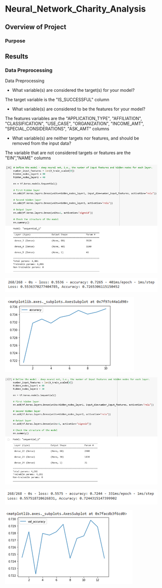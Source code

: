 # Neural_Network_Charity_Analysis

## Overview of Project

### Purpose


## Results

### Data Preprocessing


Data Preprocessing
- What variable(s) are considered the target(s) for your model?

The target variable is the "IS_SUCCESSFUL" column

- What variable(s) are considered to be the features for your model?

The features variables are the "APPLICATION_TYPE", "AFFILIATION", "CLASSIFICATION", "USE_CASE", "ORGANIZATION", "INCOME_AMT", "SPECIAL_CONSIDERATIONS", "ASK_AMT" columns

- What variable(s) are neither targets nor features, and should be removed from the input data?

The variable that are not considered targets or features are the "EIN","NAME" columns


![](https://github.com/kbehyar/Neural_Network_Charity_Analysis/blob/main/Images/first%20sequential.PNG)

![](https://github.com/kbehyar/Neural_Network_Charity_Analysis/blob/main/Images/First%20accuracy.PNG)

![](https://github.com/kbehyar/Neural_Network_Charity_Analysis/blob/main/Images/First%20graph.PNG)

![](https://github.com/kbehyar/Neural_Network_Charity_Analysis/blob/main/Images/Optimization%20attempt.PNG)

![](https://github.com/kbehyar/Neural_Network_Charity_Analysis/blob/main/Images/optimization%20accuracy.PNG)

![](https://github.com/kbehyar/Neural_Network_Charity_Analysis/blob/main/Images/optimization%20graph.PNG)
